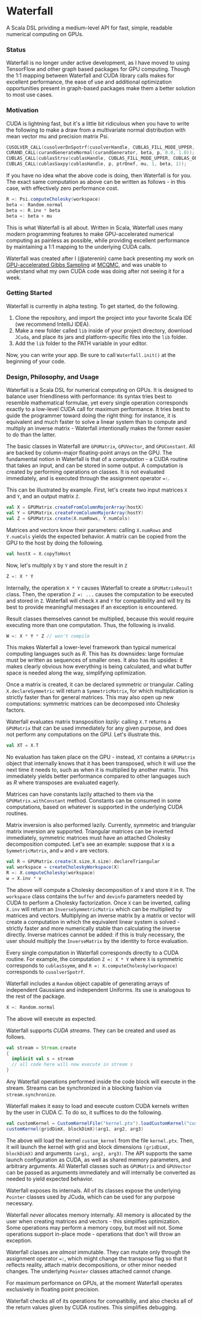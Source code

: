 # Waterfall

A Scala DSL prividing a medium-level API for fast, simple, readable numerical computing on GPUs.

### Status

Waterfall is no longer under active development, as I have moved to using TensorFlow and other graph based packages for GPU computing.
Though the 1:1 mapping between Waterfall and CUDA library calls makes for excellent performance, the ease of use and additional optimization opportunities present in graph-based packages make them a better solution to most use cases.

### Motivation

CUDA is lightning fast, but it's a little bit ridiculous when you have to write the following to make a draw from a multivariate normal distribution with mean vector mu and precision matrix Psi.

```C
CUSOLVER_CALL(cusolverDnSpotrf(cusolverHandle, CUBLAS_FILL_MODE_UPPER, p, Psi, p, cholWorkspace, cholWorkspaceNumBytes, cusolverDevInfo));
CURAND_CALL(curandGenerateNormal(curandGenerator, beta, p, 0.0, 1.0));
CUBLAS_CALL(cublasStrsv(cublasHandle, CUBLAS_FILL_MODE_UPPER, CUBLAS_OP_N, CUBLAS_DIAG_NON_UNIT, p, Psi, p, beta, 1));
CUBLAS_CALL(cublasSaxpy(cublasHandle, p, ptrOnef, mu, 1, beta, 1));
```

If you have no idea what the above code is doing, then Waterfall is for you. The exact same computation as above can be written as follows - in this case, with effectively zero performance cost.

```Scala
R =: Psi.computeCholesky(workspace)
beta =: Random.normal
beta =: R.inv * beta
beta =: beta + mu
```

This is what Waterfall is all about. Written in Scala, Waterfall uses many modern programming features to make GPU-accelerated numerical computing as painless as possible, while providing excellent performance by maintaining a 1:1 mapping to the underlying CUDA calls. 

Waterfall was created after I (@aterenin) came back presenting my work on [GPU-accelerated Gibbs Sampling](http://arxiv.org/abs/1608.04329) at [MCQMC](http://mcqmc2016.stanford.edu), and was unable to understand what my own CUDA code was doing after not seeing it for a week.

### Getting Started

Waterfall is currently in alpha testing. To get started, do the following.

  1. Clone the repository, and import the project into your favorite Scala IDE (we recommend IntelliJ IDEA).
  2. Make a new folder called `lib` inside of your project directory, download `JCuda`, and place its jars and platform-specific files into the `lib` folder.
  3. Add the `lib` folder to the PATH variable in your editor.
  
Now, you can write your app. Be sure to call `Waterfall.init()` at the beginning of your code.

### Design, Philosophy, and Usage

Waterfall is a Scala DSL for numerical computing on GPUs. It is designed to balance user friendliness with performance: its syntax tries best to resemble mathematical formulae, yet every single operation corresponds exactly to a low-level CUDA call for maximum performance. It tries best to guide the programmer toward doing the right thing: for instance, it is equivalent and much faster to solve a linear system than to compute and multiply an inverse matrix - Waterfall intentionally makes the former easier to do than the latter.

The basic classes in Waterfall are `GPUMatrix`, `GPUVector`, and `GPUConstant`. All are backed by column-major floating-point arrays on the GPU. The fundamental notion in Waterfall is that of a *computation* - a CUDA routine that takes an input, and can be stored in some output. A computation is created by performing operations on classes. It is not evaluated immediately, and is executed through the assignment operator `=:`.

This can be illustrated by example. First, let's create two input matrices `X` and `Y`, and an output matrix `Z`.

```Scala
val X = GPUMatrix.createFromColumnMajorArray(hostX)
val Y = GPUMatrix.createFromColumnMajorArray(hostY)
val Z = GPUMatrix.create(X.numRows, Y.numCols)
```

Matrices and vectors know their parameters: calling `X.numRows` and `Y.numCols` yields the expected behavior. A matrix can be copied from the GPU to the host by doing the following.

```Scala
val hostX = X.copyToHost
```

Now, let's multiply `X` by `Y` and store the result in `Z`
  
```Scala
Z =: X * Y
```

Internally, the operation `X * Y` causes Waterfall to create a `GPUMatrixResult` class. Then, the operation `Z =: ...` causes the computation to be executed and stored in `Z`. Waterfall will check `X` and `Y` for compatibility and will try its best to provide meaningful messages if an exception is encountered.

Result classes themselves cannot be multiplied, because this would require executing more than one computation. Thus, the following is invalid.

```Scala
W =: X * Y * Z // won't compile
```

This makes Waterfall a lower-level framework than typical numerical computing languages such as *R*. This has its downsides: large formulae must be written as sequences of smaller ones. It also has its upsides: it makes clearly obvious how everything is being calculated, and what buffer space is needed along the way, simplifying optimization.

Once a matrix is created, it can be declared symmetric or triangular. Calling `X.declareSymmetric` will return a `SymmetricMatrix`, for which multiplication is strictly faster than for general matrices. This may also open up new computations: symmetric matrices can be decomposed into Cholesky factors.

Waterfall evaluates matrix transposition *lazily*: calling `X.T` returns a `GPUMatrix` that can be used immediately for any given purpose, and does not perform any computations on the GPU. Let's illustrate this.

```Scala
val XT = X.T
```
No evaluation has taken place on the GPU - instead, `XT` contains a `GPUMatrix` object that internally knows that it has been transposed, which it will use the next time it needs to, such as when it is multiplied by another matrix. This immediately yields better performance compared to other languages such as *R* where transposes are evaluated eagerly.

Matrices can have constants lazily attached to them via the `GPUMatrix.withConstant` method. Constants can be consumed in some computations, based on whatever is supported in the underlying CUDA routines.

Matrix inversion is also performed lazily. Currently, symmetric and triangular matrix inversion are supported. Triangular matrices can be inverted immediately, symmetric matrices must have an attached Cholesky decomposition computed. Let's see an example: suppose that `X` is a `SymmetricMatrix`, and `w` and `v` are vectors.

```Scala
val R = GPUMatrix.create(X.size,X.size).declareTriangular
val workspace = createCholeskyWorkspace(X)
R =: X.computeCholesky(workspace)
w = X.inv * v
``` 

The above will compute a Cholesky decomposition of `X` and store it in `R`. The `workspace` class contains the `buffer` and `devinfo` parameters needed by CUDA to perform a Cholesky factorization. Once `X` can be inverted, calling `X.inv` will return an `InverseSymmetricMatrix` which can be multiplied by matrices and vectors. Multiplying an inverse matrix by a matrix or vector will create a computation in which the equivalent linear system is solved - strictly faster and more numerically stable than calculating the inverse directly. Inverse matrices cannot be added: if this is truly necessary, the user should multiply the `InverseMatrix` by the identity to force evaluation.

Every single computation in Waterfall corresponds directly to a CUDA routine. For example, the computation `Z =: X * Y` where `X` is symmetric corresponds to `cublasSsymm`, and `R =: X.computeCholesky(workspace)` corresponds to `cusolverSpotrf`.

Waterfall includes a `Random` object capable of generating arrays of independent Gaussians and independent Uniforms. Its use is analogous to the rest of the package. 

```Scala
X =: Random.normal
``` 

The above will execute as expected.

Waterfall supports *CUDA streams*. They can be created and used as follows.

```Scala
val stream = Stream.create
{
  implicit val s = stream
  // all code here will now execute in stream s
}
```
Any Waterfall operations performed inside the code block will execute in the stream. Streams can be synchronized in a blocking fashion via `stream.synchronize`.

Waterfall makes it easy to load and execute custom CUDA kernels written by the user in CUDA C. To do so, it suffices to do the following.

```Scala
val customKernel = CustomKernelFile("kernel.ptx").loadCustomKernel("custom_kernel")
customKernel(gridDimX, blockDimX)(arg1, arg2, arg3)
```

The above will load the kernel `custom_kernel` from the file `kernel.ptx`. Then, it will launch the kernel with grid and block dimensions `(gridDimX, blockDimX)` and arguments `(arg1, arg2, arg3)`. The API supports the same launch configuration as CUDA, as well as shared memory parameters, and arbitrary arguments. All Waterfall classes such as `GPUMatrix` and `GPUVector` can be passed as arguments immediately and will internally be converted as needed to yield expected behavior.

Waterfall exposes its internals. All of its classes expose the underlying `Pointer` classes used by JCuda, which can be used for any purpose necessary.

Waterfall *never* allocates memory internally. All memory is allocated by the user when creating matrices and vectors - this simplifies optimization. Some operations may perform a memory copy, but most will not. Some operations support in-place mode - operations that don't will throw an exception.

Waterfall classes are *almost* immutable. They can mutate only through the assignment operator `=:`, which might change the transpose flag so that it reflects reality, attach matrix decompositions, or other minor needed changes. The underlying `Pointer` classes attached cannot change.

For maximum performance on GPUs, at the moment Waterfall operates exclusively in floating point precision.

Waterfall checks all of its operations for compatibiliy, and also checks all of the return values given by CUDA routines. This simplifies debugging.